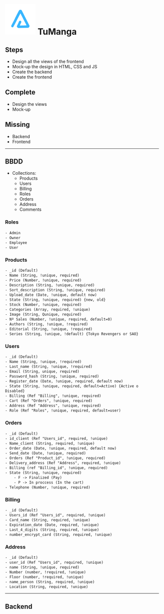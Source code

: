 # ![arnaizdev_brand](./layout/assets/images/BrandTransparentMD.png) TuManga

## Steps

- Design all the views of the frontend
- Mock-up the design in HTML, CSS and JS
- Create the backend
- Create the frontend


## Complete

- Design the views
- Mock-up

## Missing

- Backend
- Frontend


---

## BBDD

- Collections:
    - Products
    - Users
    - Billing
    - Roles
    - Orders
    - Address
    - Comments

### Roles

    - Admin
    - Owner
    - Employee
    - User

### Products

    - _id (Default)
    - Name (String, !unique, required)
    - Price (Number, !unique, required)
    - Description (String, !unique, required)
    - Sort_description (String, !unique, required)
    - Upload_date (Date, !unique, default now)
    - State (String, !unique, required) {new, old}
    - Stock (Number, !unique, required)
    - Categories (Array, required, !unique)
    - Image (String, Qunique, required)
    - Nº Sales (Number, !unique, required, default=0)
    - Authors (String, !unique, !required)
    - Editorial (String, !unique, !required)
    - Series (String, !unique, !default) {Tokyo Revengers or SAO}

### Users

    - _id (Default)
    - Name (String, !unique, !required)
    - Last_name (String, !unique, !required)
    - Email (String, unique, required)
    - Password_hash (String, !unique, required)
    - Register_date (Date, !unique, required, default now)
    - State (String, !unique, required, default=Active) {Active o Disabled}
    - Billing (Ref "Billing", !unique, required)
    - Cart (Ref "Orders", !unique, required)
    - Address (Ref "Address", !unique, required)
    - Role (Ref "Roles", !unique, required, default=user)

### Orders

    - _id (Default)
    - id_client (Ref "Users_id", required, !unique)
    - Name_client (String, required, !unique)
    - Order_date (Date, !unique, required, default now)
    - Send_date (Date, !unique, required)
    - Orders (Ref "Product_id", !unique, required)
    - Delivery_address (Ref "Address", required, !unique)
    - Billing (ref "Billing_id", !unique, required)
    - State (String, !unique, required) 
        - F -> Finalized (Pay)
        - P -> In proccess (In the cart)
    - Telephone (Number, !unique, required)

### Billing

    - _id (Default)
    - Users_id (Ref "Users_id", required, !unique)
    - Card_name (String, required, !unique)
    - Expiration_date (Date, required, !unique)
    - Last_4_digits (String, required, !unique)
    - number_encrypt_card (String, required, !unique)

### Address

    - _id (Default)
    - user_id (Ref "Users_id", required, !unique)
    - name (String, !unique, required)
    - Number (number, !required, !unique)
    - Floor (number, !required, !unique)
    - name_person (String, required, !unique)
    - Location (String, required, !unique)


---

## Backend
